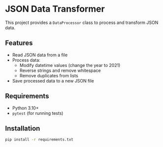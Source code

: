 # JSON Data Transformer

This project provides a `DataProcessor` class to process and transform JSON data.

## Features

- Read JSON data from a file
- Process data:
    - Modify datetime values (change the year to 2021)
    - Reverse strings and remove whitespace
    - Remove duplicates from lists
- Save processed data to a new JSON file

## Requirements

- Python 3.10+
- `pytest` (for running tests)

## Installation

```sh
pip install -r requirements.txt